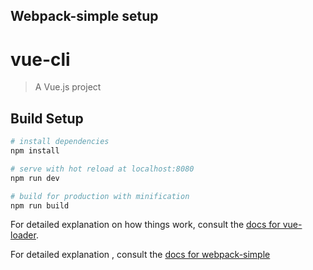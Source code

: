 ## Webpack-simple setup

# vue-cli

> A Vue.js project

## Build Setup

```bash
# install dependencies
npm install

# serve with hot reload at localhost:8080
npm run dev

# build for production with minification
npm run build
```

For detailed explanation on how things work, consult the [docs for vue-loader](http://vuejs.github.io/vue-loader).

For detailed explanation , consult the [docs for webpack-simple](https://github.com/vuejs-templates/webpack-simple)
